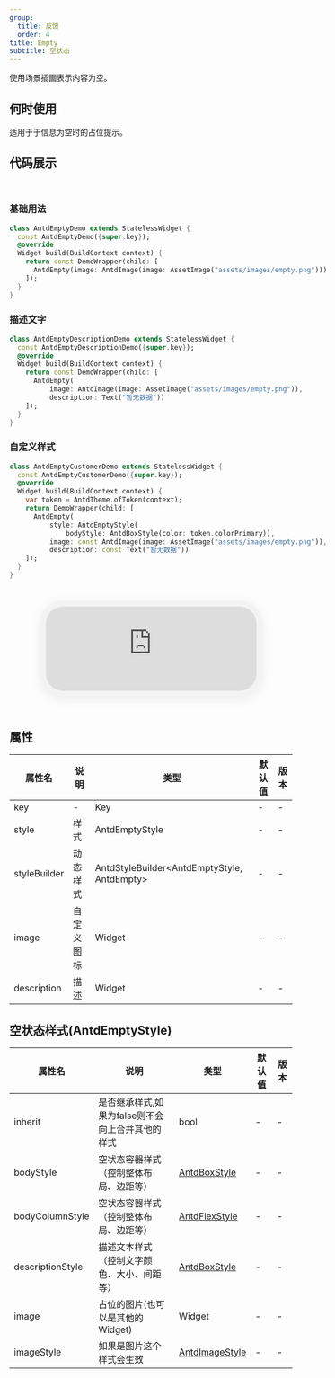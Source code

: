 ```yaml
---
group:
  title: 反馈
  order: 4
title: Empty
subtitle: 空状态
---
```

使用场景插画表示内容为空。
## 何时使用
适用于于信息为空时的占位提示。

## 代码展示

<div class='preview-container'>
<div>

### 基础用法


```dart
class AntdEmptyDemo extends StatelessWidget {
  const AntdEmptyDemo({super.key});
  @override
  Widget build(BuildContext context) {
    return const DemoWrapper(child: [
      AntdEmpty(image: AntdImage(image: AssetImage("assets/images/empty.png")))
    ]);
  }
}

```

### 描述文字


```dart
class AntdEmptyDescriptionDemo extends StatelessWidget {
  const AntdEmptyDescriptionDemo({super.key});
  @override
  Widget build(BuildContext context) {
    return const DemoWrapper(child: [
      AntdEmpty(
          image: AntdImage(image: AssetImage("assets/images/empty.png")),
          description: Text("暂无数据"))
    ]);
  }
}

```

### 自定义样式


```dart
class AntdEmptyCustomerDemo extends StatelessWidget {
  const AntdEmptyCustomerDemo({super.key});
  @override
  Widget build(BuildContext context) {
    var token = AntdTheme.ofToken(context);
    return DemoWrapper(child: [
      AntdEmpty(
          style: AntdEmptyStyle(
              bodyStyle: AntdBoxStyle(color: token.colorPrimary)),
          image: const AntdImage(image: AssetImage("assets/images/empty.png")),
          description: const Text("暂无数据"))
    ]);
  }
}

```

</div>
<div class='phone-preview'>
<iframe src='https://opensourcenocode.github.io/antd-flutter?target=AntdEmpty'></iframe>
</div>
</div>

  <style>
.preview-container {
  display: flex;
  gap: 24px;
  margin: 32px 0;
  align-items: start;
}

.phone-preview {
  flex: 1;
  min-width: 375px;
  max-width: 375px;
  border: 10px solid #f3f3f3;
  border-radius: 40px;
  background: #fff;
  box-shadow: 0 4px 20px rgba(0, 0, 0, 0.08);
  overflow: hidden;
  height: 652px;
  width: 393px;
  position: sticky;
  top: 80px;
}

.phone-preview iframe {
  width: 100%;
  height: 100%;
  border: none;
}

.code-block {
  max-height: 100%;
  margin: 16px 0;
  overflow-y: scroll;
}

.dumi-default-source-code {
  margin: 0 !important;
}

.markdown .dumi-default-source-code >pre.prism-code {
  padding: 12px !important;
  font-size: 12px !important;
}

@media (max-width: 960px) {
  .preview-container {
    flex-direction: column;
  }
  
  .phone-preview {
    width: 100%;
    max-width: 375px;
    margin: 0 auto 24px;
    position: static;
  }
}

/* Dart 代码高亮主题 - 基于 VS Code 暗色主题优化 */
.prism-code {
  display: block;
  overflow-x: auto;
  padding: 1em;
  border-radius: 6px;
  font-family: 'Fira Code', 'Consolas', 'Monaco', monospace;
  font-size: 14px;
  line-height: 1.5;
  color: #d4d4d4;
  background: #1e1e1e;
}

/* 基础元素 */
.prism-code .hljs-keyword { color: #569cd6; font-weight: bold; }          /* 关键字 */
.prism-code .hljs-built_in { color: #4ec9b0; }                           /* 内置类型 */
.prism-code .hljs-type { color: #4ec9b0; }                               /* 类型声明 */
.prism-code .hljs-literal { color: #569cd6; }                            /* 字面量 */
.prism-code .hljs-number { color: #b5cea8; }                             /* 数字 */
.prism-code .hljs-string { color: #ce9178; }                             /* 字符串 */
.prism-code .hljs-comment { color: #6a9955; font-style: italic; }        /* 注释 */
.prism-code .hljs-meta { color: #9b9b9b; }                               /* 元信息 */

/* Dart 特有元素 */
.prism-code .hljs-constant { color: #4fc1ff; }                           /* const/final */
.prism-code .hljs-function { color: #dcdcaa; }                           /* 函数名 */
.prism-code .hljs-title.class_ { color: #4ec9b0; text-decoration: underline; } /* 类名 */
.prism-code .hljs-params { color: #9cdcfe; }                             /* 参数 */
.prism-code .hljs-variable { color: #9cdcfe; }                           /* 变量 */
.prism-code .hljs-annotation { color: #d4d4d4; background: #3a3a3a; }    /* 注解 */
.prism-code .hljs-punctuation { color: #d4d4d4; }                        /* 标点符号 */

/* 特殊增强 */
.prism-code .hljs-constructor { color: #c586c0; }                        /* 构造函数 */
.prism-code .hljs-named-parameter { color: #9cdcfe; font-style: italic; }/* 命名参数 */
.prism-code .hljs-generic { color: #4ec9b0; opacity: 0.8; }              /* 泛型符号 */
.prism-code .hljs-typedef { color: #4ec9b0; text-decoration: underline; }/* typedef */

/* 行号样式 (可选) */
.prism-code .hljs-ln-numbers {
  color: #858585;
  text-align: right;
  padding-right: 12px;
}
</style>

## 属性
| 属性名 | 说明 | 类型 | 默认值 | 版本 |
| --- | --- | --- | --- | --- |
| key | - | Key | - | - |
| style | 样式 | AntdEmptyStyle | - | - |
| styleBuilder | 动态样式 | AntdStyleBuilder&lt;AntdEmptyStyle, AntdEmpty&gt; | - | - |
| image | 自定义图标 | Widget | - | - |
| description | 描述 | Widget | - | - |


## 空状态样式(AntdEmptyStyle) <a id='AntdEmptyStyle'></a>

| 属性名 | 说明 | 类型 | 默认值 | 版本 |
| --- | --- | --- | --- | --- |
| inherit | 是否继承样式,如果为false则不会向上合并其他的样式 | bool | - | - |
| bodyStyle | 空状态容器样式（控制整体布局、边距等） | [AntdBoxStyle](../components/antd-box/#AntdBoxStyle) | - | - |
| bodyColumnStyle | 空状态容器样式（控制整体布局、边距等） | [AntdFlexStyle](../components/antd-flex/#AntdFlexStyle) | - | - |
| descriptionStyle | 描述文本样式（控制文字颜色、大小、间距等） | [AntdBoxStyle](../components/antd-box/#AntdBoxStyle) | - | - |
| image | 占位的图片(也可以是其他的Widget) | Widget | - | - |
| imageStyle | 如果是图片这个样式会生效 | [AntdImageStyle](../components/antd-image/#AntdImageStyle) | - | - |



